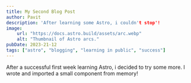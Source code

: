 ```yaml
---
title: My Second Blog Post
author: Pavit
description: 'After learning some Astro, i couldn't stop'!
image:
    url: "https://docs.astro.build/assets/arc.webp"
    alt: "Thumbnail of Astro arcs."
pubDate: 2023-21-12
tags: ["astro", "blogging", "learning in public", "success"]
---
```

After a successful first week learning Astro, i decided to try some more. I wrote and imported a small component from memory!